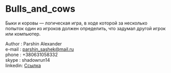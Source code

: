 # Bulls_and_cows
Быки и коровы — логическая игра, в ходе которой за несколько попыток один из игроков должен определить, 
что задумал другой игрок или компьютер.

Author  : Parshin Alexander<br>
e-mail  : parshin_sashek@mail.ru<br>
phone   : +380631058332<br>
skype   : shadowrun14<br>
linkedin: <a href="https://www.linkedin.com/in/%D0%B0%D0%BB%D0%B5%D0%BA%D1%81%D0%B0%D0%BD%D0%B4%D1%80-%D0%BF%D0%B0%D1%80%D1%88%D0%B8%D0%BD-b2a938118/">Ссылка</a>
